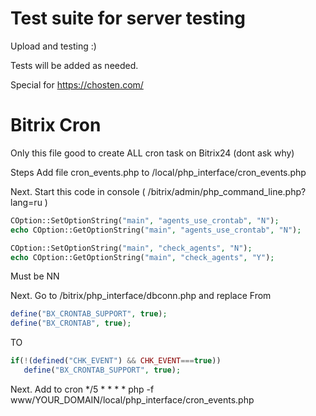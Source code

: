# Test suite for server testing
Upload and testing :)

Tests will be added as needed.

Special for https://chosten.com/

# Bitrix Cron

Only this file good to create ALL cron task on Bitrix24 (dont ask why)

Steps
Add file cron_events.php to /local/php_interface/cron_events.php

Next. Start this code in console ( /bitrix/admin/php_command_line.php?lang=ru )

```php
COption::SetOptionString("main", "agents_use_crontab", "N"); 
echo COption::GetOptionString("main", "agents_use_crontab", "N"); 

COption::SetOptionString("main", "check_agents", "N"); 
echo COption::GetOptionString("main", "check_agents", "Y");
```

Must be NN

Next. Go to /bitrix/php_interface/dbconn.php and replace
From
```php
define("BX_CRONTAB_SUPPORT", true);
define("BX_CRONTAB", true);
```

TO

```php
if(!(defined("CHK_EVENT") && CHK_EVENT===true))
   define("BX_CRONTAB_SUPPORT", true);
```

Next. Add to cron */5 * * * * php -f www/YOUR_DOMAIN/local/php_interface/cron_events.php

